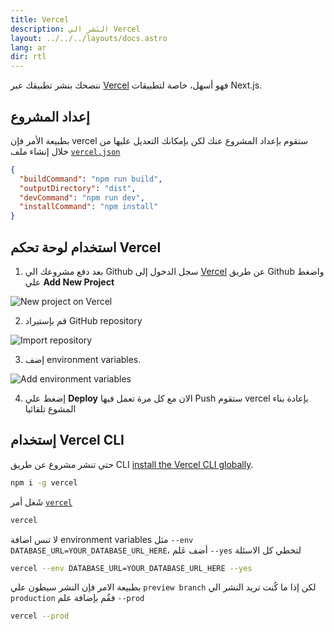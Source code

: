 ```yaml
---
title: Vercel
description: النَشر الي Vercel
layout: ../../../layouts/docs.astro
lang: ar
dir: rtl
---
```


ننصحك بنشر تطبيقك عبر [Vercel](https://vercel.com/?utm_source=t3-oss&utm_campaign=oss) فهو أسهل، خاصة لتطبيقات Next.js.

## إعداد المشروع

بطبيعة الأمر فإن vercel ستقوم بإعداد المشروع عنك لكن بإمكانك التعديل عليها من خلال إنشاء ملف [`vercel.json`](https://vercel.com/docs/project-configuration)

```json
{
  "buildCommand": "npm run build",
  "outputDirectory": "dist",
  "devCommand": "npm run dev",
  "installCommand": "npm install"
}
```

## استخدام لوحة تحكم Vercel

1. بعد دفع مشروعك الي Github سجل الدخول إلى [Vercel](https://vercel.com/?utm_source=t3-oss&utm_campaign=oss) عن طريق Github واضغط علي **Add New Project**

![New project on Vercel](/images/vercel-new-project.webp)

2. قم بإستيراد GitHub repository

![Import repository](/images/vercel-import-project.webp)

3. إضف environment variables.

![Add environment variables](/images/vercel-env-vars.webp)

4. إضغط علي **Deploy** الان مع كل مرة تعمل فيها Push ستقوم vercel بإعادة بناء المشوع تلقائيا

## إستخدام Vercel CLI

حتي تنشر مشروع عن طريق CLI [install the Vercel CLI globally](https://vercel.com/docs/cli#installing-vercel-cli).

```bash
npm i -g vercel
```

شَغل أمر [`vercel`](https://vercel.com/docs/cli/deploying-from-cli)

```bash
vercel
```

لا تنس اضافة environment variables مثل `--env DATABASE_URL=YOUR_DATABASE_URL_HERE`، أضف عَلم `--yes` لتخطي كل الاسئلة

```bash
vercel --env DATABASE_URL=YOUR_DATABASE_URL_HERE --yes
```

بطبيعة الامر فإن النشر سيطون علي `preview branch` لكن إذا ما كُنت تريد النشر الي `production` فقُم بإضافة علم `--prod`

```bash
vercel --prod
```
